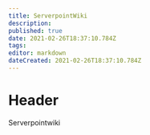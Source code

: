 ```yaml
---
title: ServerpointWiki
description: 
published: true
date: 2021-02-26T18:37:10.784Z
tags: 
editor: markdown
dateCreated: 2021-02-26T18:37:10.784Z
---
```


# Header
Serverpointwiki 